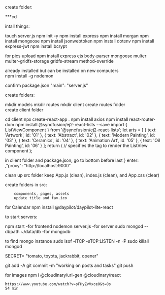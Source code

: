 create folder:

***cd <created folder>

intall things:

touch server.js
npm init -y
npm install express
npm install morgan
npm install mongoose
npm install jsonwebtoken
npm install dotenv
npm install express-jwt
npm install bcrypt

for pics upload
npm install express ejs body-parser mongoose multer multer-gridfs-storage gridfs-stream method-override


already installed but can be installed on new computers        
npm install -g nodemon

confirm package.json "main": "server.js"


create folders:

mkdir models
mkdir routes
mkdir client
create routes folder  
create client folder

cd client
npx create-react-app .
npm install axios
npm install react-router-dom
npm install @syncfusion/ej2-react-lists --save
    import { ListViewComponent } from '@syncfusion/ej2-react-lists';
        let arts = [
            { text: 'Artwork', id: '01' },
            { text: 'Abstract', id: '02' },
            { text: 'Modern Painting', id: '03' },
            { text: 'Ceramics', id: '04' },
            { text: 'Animation Art', id: '05' },
            { text: 'Oil Painting', id: '06' }
        ];
        return (
        // specifies the tag to render the ListView component
        <ListViewComponent id="list" dataSource={arts}/>);

in client folder and package.json, go to bottom before last } 
    enter:    
        ,"proxy": "http://localhost:9000"

clean up src folder
    keep App.js (clean), index.js (clean), and App.css (clear)
    
create folders in src:

        components, pages, assets
        update title and fav.ico 

for Calendar
npm install @daypilot/daypilot-lite-react




to start servers:

npm start 
    -for frontend
nodemon server.js 
    -for server
sudo mongod --dbpath ~/data/db 
    -for mongodb 




to find mongo instance
sudo lsof -iTCP -sTCP:LISTEN -n -P
sudo killall mongod    

SECRET= "tomato, toyota, jackrabbit, opener"

git add -A
git commit -m "working on posts and tasks"
git push


for images
    npm i @cloudinary/url-gen @cloudinary/react


    https://www.youtube.com/watch?v=pFHyZvVxce0&t=0s
    54 min